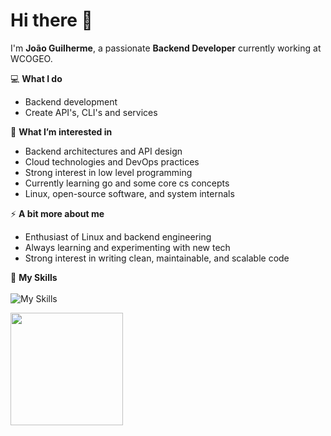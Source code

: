 # Hi there 👋

I'm **João Guilherme**, a passionate **Backend Developer** currently working at WCOGEO. 

💻 **What I do**  
- Backend development
- Create API's, CLI's and services

🌱 **What I’m interested in**  
- Backend architectures and API design  
- Cloud technologies and DevOps practices
- Strong interest in low level programming
- Currently learning go and some core cs concepts
- Linux, open-source software, and system internals

⚡ **A bit more about me**  
- Enthusiast of Linux and backend engineering  
- Always learning and experimenting with new tech  
- Strong interest in writing clean, maintainable, and scalable code
  
🚀 **My Skills**<br><br>
![My Skills](https://go-skill-icons.vercel.app/api/icons?i=c,python,go,postgres,linux,docker,aws,git&perline=4)

<a href="https://github.com/JoaoGuilherme2909" title="Github stats de joao guilherme dos santos">
  <img height="180em" src="https://github-readme-stats.vercel.app/api?username=JoaoGuilherme2909&theme=dracula&show_icons=true" />
</a>
